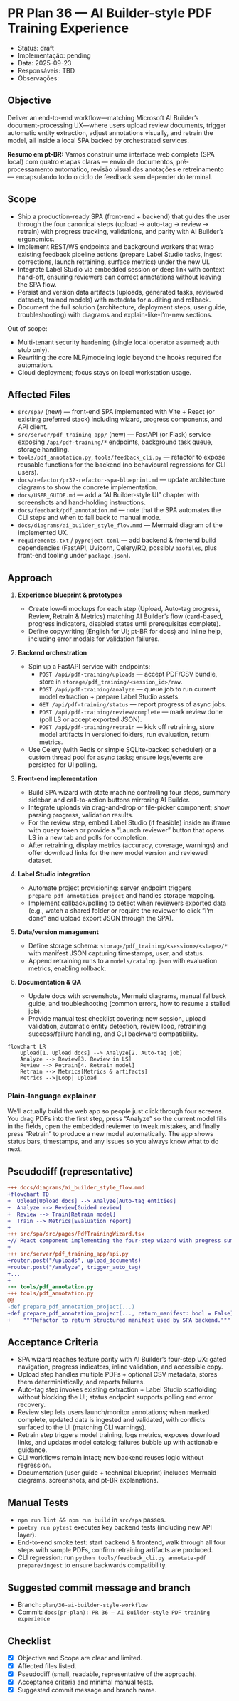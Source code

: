 # PR Plan 36 — AI Builder-style PDF Training Experience
- Status: draft
- Implementação: pending
- Data: 2025-09-23
- Responsáveis: TBD
- Observações: 


## Objective
Deliver an end-to-end workflow—matching Microsoft AI Builder’s document-processing UX—where users upload review documents, trigger automatic entity extraction, adjust annotations visually, and retrain the model, all inside a local SPA backed by orchestrated services.

**Resumo em pt-BR:** Vamos construir uma interface web completa (SPA local) com quatro etapas claras — envio de documentos, pré-processamento automático, revisão visual das anotações e retreinamento — encapsulando todo o ciclo de feedback sem depender do terminal.

## Scope
- Ship a production-ready SPA (front-end + backend) that guides the user through the four canonical steps (upload → auto-tag → review → retrain) with progress tracking, validations, and parity with AI Builder’s ergonomics.
- Implement REST/WS endpoints and background workers that wrap existing feedback pipeline actions (prepare Label Studio tasks, ingest corrections, launch retraining, surface metrics) under the new UI.
- Integrate Label Studio via embedded session or deep link with context hand-off, ensuring reviewers can correct annotations without leaving the SPA flow.
- Persist and version data artifacts (uploads, generated tasks, reviewed datasets, trained models) with metadata for auditing and rollback.
- Document the full solution (architecture, deployment steps, user guide, troubleshooting) with diagrams and explain-like-I’m-new sections.

Out of scope:
- Multi-tenant security hardening (single local operator assumed; auth stub only).
- Rewriting the core NLP/modeling logic beyond the hooks required for automation.
- Cloud deployment; focus stays on local workstation usage.

## Affected Files
- `src/spa/` (new) — front-end SPA implemented with Vite + React (or existing preferred stack) including wizard, progress components, and API client.
- `src/server/pdf_training_app/` (new) — FastAPI (or Flask) service exposing `/api/pdf-training/*` endpoints, background task queue, storage handling.
- `tools/pdf_annotation.py`, `tools/feedback_cli.py` — refactor to expose reusable functions for the backend (no behavioural regressions for CLI users).
- `docs/refactor/pr32-refactor-spa-blueprint.md` — update architecture diagrams to show the concrete implementation.
- `docs/USER_GUIDE.md` — add a “AI Builder-style UI” chapter with screenshots and hand-holding instructions.
- `docs/feedback/pdf_annotation.md` — note that the SPA automates the CLI steps and when to fall back to manual mode.
- `docs/diagrams/ai_builder_style_flow.mmd` — Mermaid diagram of the implemented UX.
- `requirements.txt` / `pyproject.toml` — add backend & frontend build dependencies (FastAPI, Uvicorn, Celery/RQ, possibly `aiofiles`, plus front-end tooling under `package.json`).

## Approach
1. **Experience blueprint & prototypes**
   - Create low-fi mockups for each step (Upload, Auto-tag progress, Review, Retrain & Metrics) matching AI Builder’s flow (card-based, progress indicators, disabled states until prerequisites complete).
   - Define copywriting (English for UI; pt-BR for docs) and inline help, including error modals for validation failures.

2. **Backend orchestration**
   - Spin up a FastAPI service with endpoints:
     - `POST /api/pdf-training/uploads` — accept PDF/CSV bundle, store in `storage/pdf_training/<session_id>/raw`.
     - `POST /api/pdf-training/analyze` — queue job to run current model extraction + prepare Label Studio assets.
     - `GET /api/pdf-training/status` — report progress of async jobs.
     - `POST /api/pdf-training/review/complete` — mark review done (poll LS or accept exported JSON).
     - `POST /api/pdf-training/retrain` — kick off retraining, store model artifacts in versioned folders, run evaluation, return metrics.
   - Use Celery (with Redis or simple SQLite-backed scheduler) or a custom thread pool for async tasks; ensure logs/events are persisted for UI polling.

3. **Front-end implementation**
   - Build SPA wizard with state machine controlling four steps, summary sidebar, and call-to-action buttons mirroring AI Builder.
   - Integrate uploads via drag-and-drop or file-picker component; show parsing progress, validation results.
   - For the review step, embed Label Studio (if feasible) inside an iframe with query token or provide a “Launch reviewer” button that opens LS in a new tab and polls for completion.
   - After retraining, display metrics (accuracy, coverage, warnings) and offer download links for the new model version and reviewed dataset.

4. **Label Studio integration**
   - Automate project provisioning: server endpoint triggers `prepare_pdf_annotation_project` and handles storage mapping.
   - Implement callback/polling to detect when reviewers exported data (e.g., watch a shared folder or require the reviewer to click “I’m done” and upload export JSON through the SPA).

5. **Data/version management**
   - Define storage schema: `storage/pdf_training/<session>/<stage>/*` with manifest JSON capturing timestamps, user, and status.
   - Append retraining runs to a `models/catalog.json` with evaluation metrics, enabling rollback.

6. **Documentation & QA**
   - Update docs with screenshots, Mermaid diagrams, manual fallback guide, and troubleshooting (common errors, how to resume a stalled job).
   - Provide manual test checklist covering: new session, upload validation, automatic entity detection, review loop, retraining success/failure handling, and CLI backward compatibility.

```mermaid
flowchart LR
    Upload[1. Upload docs] --> Analyze[2. Auto-tag job]
    Analyze --> Review[3. Review in LS]
    Review --> Retrain[4. Retrain model]
    Retrain --> Metrics[Metrics & artifacts]
    Metrics -->|Loop| Upload
```

### Plain-language explainer
We’ll actually build the web app so people just click through four screens. You drag PDFs into the first step, press “Analyze” so the current model fills in the fields, open the embedded reviewer to tweak mistakes, and finally press “Retrain” to produce a new model automatically. The app shows status bars, timestamps, and any issues so you always know what to do next.

## Pseudodiff (representative)
```diff
+++ docs/diagrams/ai_builder_style_flow.mmd
+flowchart TD
+  Upload[Upload docs] --> Analyze[Auto-tag entities]
+  Analyze --> Review[Guided review]
+  Review --> Train[Retrain model]
+  Train --> Metrics[Evaluation report]
+
+++ src/spa/src/pages/PdfTrainingWizard.tsx
+// React component implementing the four-step wizard with progress summary.
+
+++ src/server/pdf_training_app/api.py
+router.post("/uploads", upload_documents)
+router.post("/analyze", trigger_auto_tag)
+...
+
--- tools/pdf_annotation.py
+++ tools/pdf_annotation.py
@@
-def prepare_pdf_annotation_project(...)
+def prepare_pdf_annotation_project(..., return_manifest: bool = False)
+    """Refactor to return structured manifest used by SPA backend."""
```

## Acceptance Criteria
- SPA wizard reaches feature parity with AI Builder’s four-step UX: gated navigation, progress indicators, inline validation, and accessible copy.
- Upload step handles multiple PDFs + optional CSV metadata, stores them deterministically, and reports failures.
- Auto-tag step invokes existing extraction + Label Studio scaffolding without blocking the UI; status endpoint supports polling and error recovery.
- Review step lets users launch/monitor annotations; when marked complete, updated data is ingested and validated, with conflicts surfaced to the UI (matching CLI warnings).
- Retrain step triggers model training, logs metrics, exposes download links, and updates model catalog; failures bubble up with actionable guidance.
- CLI workflows remain intact; new backend reuses logic without regression.
- Documentation (user guide + technical blueprint) includes Mermaid diagrams, screenshots, and pt-BR explanations.

## Manual Tests
- `npm run lint && npm run build` in `src/spa` passes.
- `poetry run pytest` executes key backend tests (including new API layer).
- End-to-end smoke test: start backend & frontend, walk through all four steps with sample PDFs, confirm retraining artifacts are produced.
- CLI regression: run `python tools/feedback_cli.py annotate-pdf prepare/ingest` to ensure backwards compatibility.

## Suggested commit message and branch
- Branch: `plan/36-ai-builder-style-workflow`
- Commit: `docs(pr-plan): PR 36 — AI Builder-style PDF training experience`

## Checklist
- [x] Objective and Scope are clear and limited.
- [x] Affected files listed.
- [x] Pseudodiff (small, readable, representative of the approach).
- [x] Acceptance criteria and minimal manual tests.
- [x] Suggested commit message and branch name.
